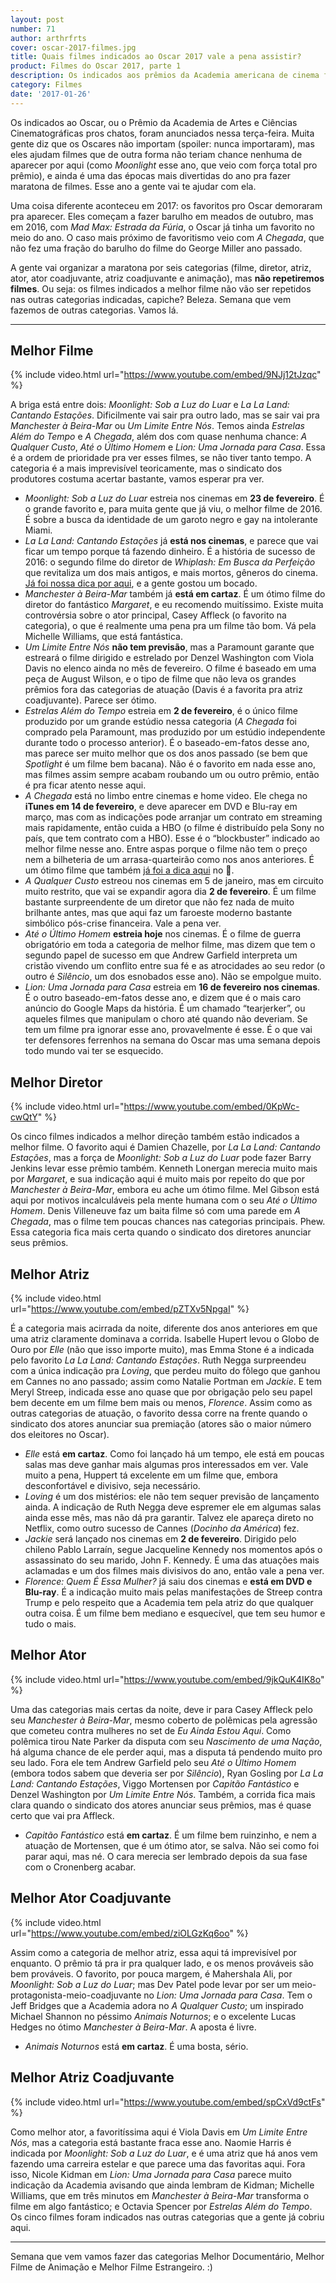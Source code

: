 ```yaml
---
layout: post
number: 71
author: arthrfrts
cover: oscar-2017-filmes.jpg
title: Quais filmes indicados ao Oscar 2017 vale a pena assistir?
product: Filmes do Oscar 2017, parte 1
description: Os indicados aos prêmios da Academia americana de cinema foram anunciados. Mas quais são os que vale a pena assistir, e onde?
category: Filmes
date: '2017-01-26'
---
```


Os indicados ao Oscar, ou o Prêmio da Academia de Artes e Ciências Cinematográficas pros chatos, foram anunciados nessa terça-feira. Muita gente diz que os Oscares não importam (spoiler: nunca importaram), mas eles ajudam filmes que de outra forma não teriam chance nenhuma de aparecer por aqui (como _Moonlight_ esse ano, que veio com força total pro prêmio), e ainda é uma das épocas mais divertidas do ano pra fazer maratona de filmes. Esse ano a gente vai te ajudar com ela.

Uma coisa diferente aconteceu em 2017: os favoritos pro Oscar demoraram pra aparecer. Eles começam a fazer barulho em meados de outubro, mas em 2016, com _Mad Max: Estrada da Fúria_, o Oscar já tinha um favorito no meio do ano. O caso mais próximo de favoritismo veio com _A Chegada_, que não fez uma fração do barulho do filme do George Miller ano passado.

A gente vai organizar a maratona por seis categorias (filme, diretor, atriz, ator, ator coadjuvante, atriz coadjuvante e animação), mas **não repetiremos filmes**. Ou seja: os filmes indicados a melhor filme não vão ser repetidos nas outras categorias indicadas, capiche? Beleza. Semana que vem fazemos de outras categorias. Vamos lá.

---

## Melhor Filme

{% include video.html url="https://www.youtube.com/embed/9NJj12tJzqc" %}

A briga está entre dois: _Moonlight: Sob a Luz do Luar_ e _La La Land: Cantando Estações_. Dificilmente vai sair pra outro lado, mas se sair vai pra _Manchester à Beira-Mar_ ou _Um Limite Entre Nós_. Temos ainda _Estrelas Além do Tempo_ e _A Chegada_, além dos com quase nenhuma chance: _A Qualquer Custo_, _Até o Último Homem_ e _Lion: Uma Jornada para Casa_. Essa é a ordem de prioridade pra ver esses filmes, se não tiver tanto tempo. A categoria é a mais imprevisível teoricamente, mas o sindicato dos produtores costuma acertar bastante, vamos esperar pra ver.

* _Moonlight: Sob a Luz do Luar_ estreia nos cinemas em **23 de fevereiro**. É o grande favorito e, para muita gente que já viu, o melhor filme de 2016. É sobre a busca da identidade de um garoto negro e gay na intolerante Miami.
* _La La Land: Cantando Estações_ já **está nos cinemas**, e parece que vai ficar um tempo porque tá fazendo dinheiro. É a história de sucesso de 2016: o segundo filme do diretor de _Whiplash: Em Busca da Perfeição_ que revitaliza um dos mais antigos, e mais mortos, gêneros do cinema. [Já foi nossa dica por aqui](http://paomortadela.com.br/la-la-land-cantando-estacoes.html), e a gente gostou um bocado.
* _Manchester à Beira-Mar_ também já **está em cartaz**. É um ótimo filme do diretor do fantástico _Margaret_, e eu recomendo muitíssimo. Existe muita controvérsia sobre o ator principal, Casey Affleck (o favorito na categoria), o que é realmente uma pena pra um filme tão bom. Vá pela Michelle Williams, que está fantástica.
* _Um Limite Entre Nós_ **não tem previsão**, mas a Paramount garante que estreará o filme dirigido e estrelado por Denzel Washington com Viola Davis no elenco ainda no mês de fevereiro. O filme é baseado em uma peça de August Wilson, e o tipo de filme que não leva os grandes prêmios fora das categorias de atuação (Davis é a favorita pra atriz coadjuvante). Parece ser ótimo.
* _Estrelas Além do Tempo_ estreia em **2 de fevereiro**, é o único filme produzido por um grande estúdio nessa categoria (_A Chegada_ foi comprado pela Paramount, mas produzido por um estúdio independente durante todo o processo anterior). É o baseado-em-fatos desse ano, mas parece ser muito melhor que os dos anos passado (se bem que _Spotlight_ é um filme bem bacana). Não é o favorito em nada esse ano, mas filmes assim sempre acabam roubando um ou outro prêmio, então é pra ficar atento nesse aqui.
* _A Chegada_ está no limbo entre cinemas e home video. Ele chega no **iTunes em 14 de fevereiro**, e deve aparecer em DVD e Blu-ray em março, mas com as indicações pode arranjar um contrato em streaming mais rapidamente, então cuida a HBO (o filme é distribuído pela Sony no país, que tem contrato com a HBO). Esse é o “blockbuster” indicado ao melhor filme nesse ano. Entre aspas porque o filme não tem o preço nem a bilheteria de um arrasa-quarteirão como nos anos anteriores. É um ótimo filme que também [já foi a dica aqui](http://paomortadela.com.br/a-chegada.html) no :bread:.
* _A Qualquer Custo_ estreou nos cinemas em 5 de janeiro, mas em circuito muito restrito, que vai se expandir agora dia **2 de fevereiro**. É um filme bastante surpreendente de um diretor que não fez nada de muito brilhante antes, mas que aqui faz um faroeste moderno bastante simbólico pós-crise financeira. Vale a pena ver.
* _Até o Último Homem_ **estreia hoje** nos cinemas. É o filme de guerra obrigatório em toda a categoria de melhor filme, mas dizem que tem o segundo papel de sucesso em que Andrew Garfield interpreta um cristão vivendo um conflito entre sua fé e as atrocidades ao seu redor (o outro é _Silêncio_, um dos esnobados esse ano). Não se empolgue muito.
* _Lion: Uma Jornada para Casa_ estreia em **16 de fevereiro nos cinemas**. É o outro baseado-em-fatos desse ano, e dizem que é o mais caro anúncio do Google Maps da história. É um chamado “tearjerker”, ou aqueles filmes que manipulam o choro até quando não deveriam. Se tem um filme pra ignorar esse ano, provavelmente é esse. É o que vai ter defensores ferrenhos na semana do Oscar mas uma semana depois todo mundo vai ter se esquecido.

## Melhor Diretor

{% include video.html url="https://www.youtube.com/embed/0KpWc-cwQtY" %}

Os cinco filmes indicados a melhor direção também estão indicados a melhor filme. O favorito aqui é Damien Chazelle, por _La La Land: Cantando Estações_, mas a força de _Moonlight: Sob a Luz do Luar_ pode fazer Barry Jenkins levar esse prêmio também. Kenneth Lonergan merecia muito mais por _Margaret_, e sua indicação aqui é muito mais por repeito do que por _Manchester à Beira-Mar_, embora eu ache um ótimo filme. Mel Gibson está aqui por motivos incalculáveis pela mente humana com o seu _Até o Último Homem_. Denis Villeneuve faz um baita filme só com uma parede em _A Chegada_, mas o filme tem poucas chances nas categorias principais. Phew. Essa categoria fica mais certa quando o sindicato dos diretores anunciar seus prêmios.

## Melhor Atriz

{% include video.html url="https://www.youtube.com/embed/pZTXv5NpgaI" %}

É a categoria mais acirrada da noite, diferente dos anos anteriores em que uma atriz claramente dominava a corrida. Isabelle Hupert levou o Globo de Ouro por _Elle_ (não que isso importe muito), mas Emma Stone é a indicada pelo favorito _La La Land: Cantando Estações_. Ruth Negga surpreendeu com a única indicação pra _Loving_, que perdeu muito do fôlego que ganhou em Cannes no ano passado; assim como Natalie Portman em _Jackie_. E tem Meryl Streep, indicada esse ano quase que por obrigação pelo seu papel bem decente em um filme bem mais ou menos, _Florence_. Assim como as outras categorias de atuação, o favorito dessa corre na frente quando o sindicato dos atores anunciar sua premiação (atores são o maior número dos eleitores no Oscar).

* _Elle_ está **em cartaz**. Como foi lançado há um tempo, ele está em poucas salas mas deve ganhar mais algumas pros interessados em ver. Vale muito a pena, Huppert tá excelente em um filme que, embora desconfortável e divisivo, seja necessário.
* _Loving_ é um dos mistérios: ele não tem sequer previsão de lançamento ainda. A indicação de Ruth Negga deve espremer ele em algumas salas ainda esse mês, mas não dá pra garantir. Talvez ele apareça direto no Netflix, como outro sucesso de Cannes (_Docinho da América_) fez.
* _Jackie_ será lançado nos cinemas em **2 de fevereiro**. Dirigido pelo chileno Pablo Larraín, segue Jacqueline Kennedy nos momentos após o assassinato do seu marido, John F. Kennedy. É uma das atuações mais aclamadas e um dos filmes mais divisivos do ano, então vale a pena ver.
* _Florence: Quem É Essa Mulher?_ já saiu dos cinemas e **está em DVD e Blu-ray**. É a indicação muito mais pelas manifestações de Streep contra Trump e pelo respeito que a Academia tem pela atriz do que qualquer outra coisa. É um filme bem mediano e esquecível, que tem seu humor e tudo o mais.

## Melhor Ator

{% include video.html url="https://www.youtube.com/embed/9jkQuK4IK8o" %}

Uma das categorias mais certas da noite, deve ir para Casey Affleck pelo seu _Manchester à Beira-Mar_, mesmo coberto de polêmicas pela agressão que cometeu contra mulheres no set de _Eu Ainda Estou Aqui_. Como polêmica tirou Nate Parker da disputa com seu _Nascimento de uma Nação_, há alguma chance de ele perder aqui, mas a disputa tá pendendo muito pro seu lado. Fora ele tem Andrew Garfield pelo seu _Até o Último Homem_ (embora todos sabem que deveria ser por _Silêncio_), Ryan Gosling por _La La Land: Cantando Estações_, Viggo Mortensen por _Capitão Fantástico_ e Denzel Washington por _Um Limite Entre Nós_. Também, a corrida fica mais clara quando o sindicato dos atores anunciar seus prêmios, mas é quase certo que vai pra Affleck.

* _Capitão Fantástico_ está **em cartaz**. É um filme bem ruinzinho, e nem a atuação de Mortensen, que é um ótimo ator, se salva. Não sei como foi parar aqui, mas né. O cara merecia ser lembrado depois da sua fase com o Cronenberg acabar.

## Melhor Ator Coadjuvante

{% include video.html url="https://www.youtube.com/embed/ziOLGzKq6oo" %}

Assim como a categoria de melhor atriz, essa aqui tá imprevisível por enquanto. O prêmio tá pra ir pra qualquer lado, e os menos prováveis são bem prováveis. O favorito, por pouca margem, é Mahershala Ali, por _Moonlight: Sob a Luz do Luar_; mas Dev Patel pode levar por ser um meio-protagonista-meio-coadjuvante no _Lion: Uma Jornada para Casa_. Tem o Jeff Bridges que a Academia adora no _A Qualquer Custo_; um inspirado Michael Shannon no péssimo _Animais Noturnos_; e o excelente Lucas Hedges no ótimo _Manchester à Beira-Mar_. A aposta é livre.

* _Animais Noturnos_ está **em cartaz**. É uma bosta, sério.

## Melhor Atriz Coadjuvante

{% include video.html url="https://www.youtube.com/embed/spCxVd9ctFs" %}

Como melhor ator, a favoritíssima aqui é Viola Davis em _Um Limite Entre Nós_, mas a categoria está bastante fraca esse ano. Naomie Harris é indicada por _Moonlight: Sob a Luz do Luar_, e é uma atriz que há anos vem fazendo uma carreira estelar e que parece uma das favoritas aqui. Fora isso, Nicole Kidman em _Lion: Uma Jornada para Casa_ parece muito indicação da Academia avisando que ainda lembram de Kidman; Michelle Williams, que em três minutos em _Manchester à Beira-Mar_ transforma o filme em algo fantástico; e Octavia Spencer por _Estrelas Além do Tempo_. Os cinco filmes foram indicados nas outras categorias que a gente já cobriu aqui.

---

Semana que vem vamos fazer das categorias Melhor Documentário, Melhor Filme de Animação e Melhor Filme Estrangeiro. :)
